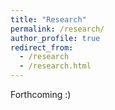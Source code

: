 ```yaml
---
title: "Research"
permalink: /research/
author_profile: true
redirect_from:
  - /research
  - /research.html
---
```


Forthcoming :)